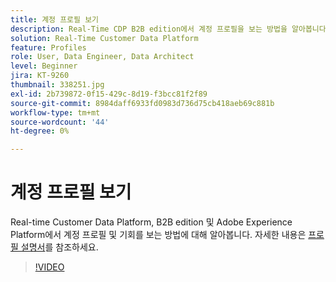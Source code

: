 ```yaml
---
title: 계정 프로필 보기
description: Real-Time CDP B2B edition에서 계정 프로필을 보는 방법을 알아봅니다.
solution: Real-Time Customer Data Platform
feature: Profiles
role: User, Data Engineer, Data Architect
level: Beginner
jira: KT-9260
thumbnail: 338251.jpg
exl-id: 2b739872-0f15-429c-8d19-f3bcc81f2f89
source-git-commit: 8984daff6933fd0983d736d75cb418aeb69c881b
workflow-type: tm+mt
source-wordcount: '44'
ht-degree: 0%

---
```


# 계정 프로필 보기

Real-time Customer Data Platform, B2B edition 및 Adobe Experience Platform에서 계정 프로필 및 기회를 보는 방법에 대해 알아봅니다. 자세한 내용은 [프로필 설명서](https://experienceleague.adobe.com/docs/experience-platform/rtcdp/profile/profile-browse.html)를 참조하세요.

>[!VIDEO](https://video.tv.adobe.com/v/338251?learn=on)


